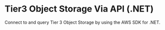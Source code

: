 Tier3 Object Storage Via API (.NET)
==========

Connect to and query Tier 3 Object Storage by using the AWS SDK for .NET.
